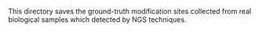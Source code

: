 This directory saves the ground-truth modification sites collected from real biological samples which detected by NGS techniques.
